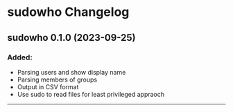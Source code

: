 # sudowho Changelog

## sudowho 0.1.0 (2023-09-25)

### Added:
 - Parsing users and show display name 
 - Parsing members of groups
 - Output in CSV format
 - Use sudo to read files for least privileged appraoch 

---------------------------------------------------------------------------------

